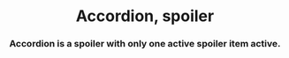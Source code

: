 <h1 align="center">Accordion, spoiler</h1>





<h3 align="center">Accordion is a spoiler with only one active spoiler item active.</h3>